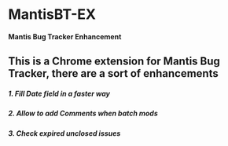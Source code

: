 # MantisBT-EX
#### Mantis Bug Tracker Enhancement
## This is a Chrome extension for Mantis Bug Tracker, there are a sort of enhancements

##### 1. Fill Date field in a faster way
##### 2. Allow to add Comments when batch mods
##### 3. Check expired unclosed issues
